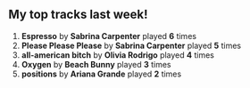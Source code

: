 ## My top tracks last week!
1. **Espresso** by **Sabrina Carpenter** played **6** times
2. **Please Please Please** by **Sabrina Carpenter** played **5** times
3. **all-american bitch** by **Olivia Rodrigo** played **4** times
4. **Oxygen** by **Beach Bunny** played **3** times
5. **positions** by **Ariana Grande** played **2** times
